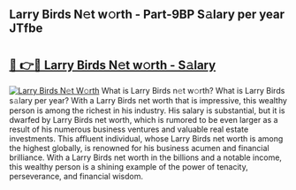 ## Larry Birds N𝚎t w𝚘rth - Part-9BP S𝚊lary per year JTfbe

# <h2><a href="http://gc0bjt.nevu.top/?p=Larry+Birds">🔗 👉🔴 Larry Birds N𝚎t w𝚘rth - S𝚊lary</a></h2>

[![Larry Birds N𝚎t W𝚘rth](https://i.imgur.com/Oavwk0R.jpeg)](http://gc0bjt.nevu.top/?p=Larry+Birds)
What is Larry Birds n𝚎t w𝚘rth? What is Larry Birds s𝚊lary per year?
With a Larry Birds net worth that is impressive, this wealthy person is among the richest in his industry. His salary is substantial, but it is dwarfed by Larry Birds net worth, which is rumored to be even larger as a result of his numerous business ventures and valuable real estate investments. This affluent individual, whose Larry Birds net worth is among the highest globally, is renowned for his business acumen and financial brilliance. With a Larry Birds net worth in the billions and a notable income, this wealthy person is a shining example of the power of tenacity, perseverance, and financial wisdom.
